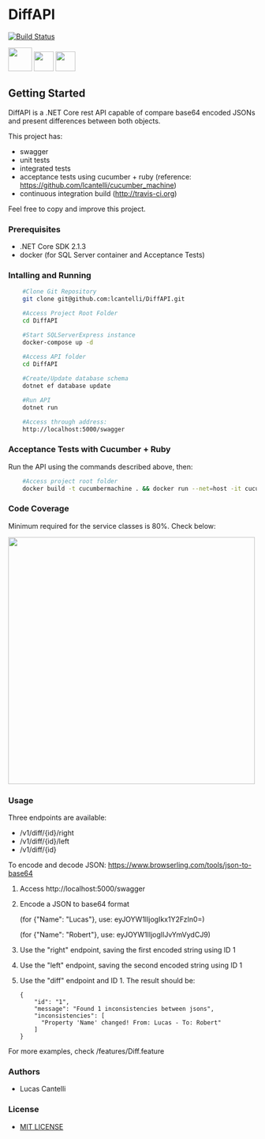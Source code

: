 # DiffAPI


[![Build Status](https://travis-ci.org/lcantelli/DiffAPI.svg?branch=master)](https://travis-ci.org/lcantelli/DiffAPI)

<img src="https://docs.microsoft.com/pt-br/dotnet/images/hub/net.svg" width="48"> <img src="https://cdn.worldvectorlogo.com/logos/cucumber.svg" width="40"> <img src="https://upload.wikimedia.org/wikipedia/commons/7/73/Ruby_logo.svg" width="40">

## Getting Started

DiffAPI is a .NET Core rest API capable of compare base64 encoded JSONs and present differences between both objects.

This project has:
- swagger
- unit tests
- integrated tests
- acceptance tests using cucumber + ruby (reference: https://github.com/lcantelli/cucumber_machine)
- continuous integration build (http://travis-ci.org)

Feel free to copy and improve this project.

### Prerequisites

- .NET Core SDK 2.1.3
- docker (for SQL Server container and Acceptance Tests)

### Intalling and Running

```bash
    #Clone Git Repository
    git clone git@github.com:lcantelli/DiffAPI.git

    #Access Project Root Folder
    cd DiffAPI

    #Start SQLServerExpress instance
    docker-compose up -d 
    
    #Access API folder
    cd DiffAPI

    #Create/Update database schema
    dotnet ef database update

    #Run API
    dotnet run

    #Access through address:
    http://localhost:5000/swagger

```

### Acceptance Tests with Cucumber + Ruby

Run the API using the commands described above, then:

```bash
    #Access project root folder
    docker build -t cucumbermachine . && docker run --net=host -it cucumbermachine cucumber features
```

### Code Coverage

Minimum required for the service classes is 80%. Check below:

<img src="https://i.imgur.com/BgJlug2.png" width="500">

### Usage

Three endpoints are available:

- /v1/diff/{id}/right
- /v1/diff/{id}/left
- /v1/diff/{id}

To encode and decode JSON: https://www.browserling.com/tools/json-to-base64

1. Access http://localhost:5000/swagger
2. Encode a JSON to base64 format
    
    (for {"Name": "Lucas"}, use: eyJOYW1lIjogIkx1Y2FzIn0=)

    (for {"Name": "Robert"}, use: eyJOYW1lIjogIlJvYmVydCJ9)

3. Use the "right" endpoint, saving the first encoded string using ID 1
4. Use the "left" endpoint, saving the second encoded string using ID 1
5. Use the "diff" endpoint and ID 1. The result should be:
    ```
    {
        "id": "1",
        "message": "Found 1 inconsistencies between jsons",
        "inconsistencies": [
          "Property 'Name' changed! From: Lucas - To: Robert"
        ]
    }
    ```

For more examples, check /features/Diff.feature

### Authors

- Lucas Cantelli

### License

- [MIT LICENSE](LICENSE.md)
